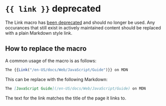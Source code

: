 # `{{ link }}` deprecated

The Link macro has [been deprecated](https://github.com/mdn/yari/pull/6865) and
should no longer be used. Any occurances that still exist in actively maintained
content should be replaced with a plain Markdown style link.

## How to replace the macro

A common usage of the macro is as follows:

```js
The {{Link("/en-US/docs/Web/JavaScript/Guide")}} on MDN
```

This can be replace with the following Markdown:

```md
The [JavaScript Guide](/en-US/docs/Web/JavaScript/Guide) on MDN
```

The text for the link matches the title of the page it links to.

